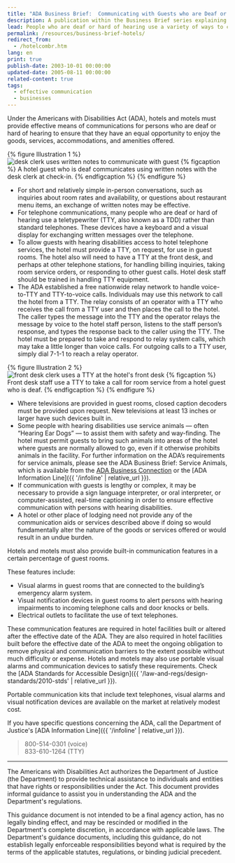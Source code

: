 ```yaml
---
title: "ADA Business Brief:  Communicating with Guests who are Deaf or Hard of Hearing in Hotels, Motels, and Other Places of Transient Lodging"
description: A publication within the Business Brief series explaining specific ADA issues that are designed to be printed and distributed to hotel employees.
lead: People who are deaf or hard of hearing use a variety of ways to communicate. Some rely on sign language interpreters or assistive listening devices; some rely primarily on written messages. Many can speak but are not able to hear words spoken by others. The method of communication and the services or aids hotel staff must provide will vary depending upon the abilities of the guest and on the complexity and nature of the communications that are required.
permalink: /resources/business-brief-hotels/
redirect_from:
  - /hotelcombr.htm
lang: en
print: true
publish-date: 2003-10-01 00:00:00
updated-date: 2005-08-11 00:00:00
related-content: true
tags:
  - effective communication
  - businesses
---
```

Under the Americans with Disabilities Act (ADA), hotels and motels must provide effective means of communications for persons who are deaf or hard of hearing to ensure that they have an equal opportunity to enjoy the goods, services, accommodations, and amenities offered.

{% figure Illustration 1 %}
<img src="{{ '/assets/images/project-images/notecheckin.gif' | relative_url }}" alt="desk clerk uses written notes to communicate with guest" />
{% figcaption %}
A hotel guest who is deaf communicates using written notes with the desk clerk at check-in.
{% endfigcaption %}
{% endfigure %}

- For short and relatively simple in-person conversations, such as inquiries about room rates and availability, or questions about restaurant menu items, an exchange of written notes may be effective.
- For telephone communications, many people who are deaf or hard of hearing use a teletypewriter (TTY, also known as a TDD) rather than standard telephones. These devices have a keyboard and a visual display for exchanging written messages over the telephone.
- To allow guests with hearing disabilities access to hotel telephone services, the hotel must provide a TTY, on request, for use in guest rooms. The hotel also will need to have a TTY at the front desk, and perhaps at other telephone stations, for handling billing inquiries, taking room service orders, or responding to other guest calls. Hotel desk staff should be trained in handling TTY equipment.
- The ADA established a free nationwide relay network to handle voice-to-TTY and TTY-to-voice calls. Individuals may use this network to call the hotel from a TTY. The relay consists of an operator with a TTY who receives the call from a TTY user and then places the call to the hotel. The caller types the message into the TTY and the operator relays the message by voice to the hotel staff person, listens to the staff person’s response, and types the response back to the caller using the TTY. The hotel must be prepared to take and respond to relay system calls, which may take a little longer than voice calls. For outgoing calls to a TTY user, simply dial 7-1-1 to reach a relay operator.

{% figure Illustration 2 %}
<img src="{{ '/assets/images/project-images/frontdesktty.gif' | relative_url }}" alt="front desk clerk uses a TTY at the hotel's front desk" />
{% figcaption %}
Front desk staff use a TTY to take a call for room service from a hotel guest who is deaf.
{% endfigcaption %}
{% endfigure %}

- Where televisions are provided in guest rooms, closed caption decoders must be provided upon request. New televisions at least 13 inches or larger have such devices built in.
- Some people with hearing disabilities use service animals — often “Hearing Ear Dogs” — to assist them with safety and way-finding. The hotel must permit guests to bring such animals into areas of the hotel where guests are normally allowed to go, even if it otherwise prohibits animals in the facility. For further information on the ADA’s requirements for service animals, please see the ADA Business Brief: Service Animals, which is available from the [ADA Business Connection](https://archive.ada.gov/ta_titleiii.html#bc) or the [ADA Information Line]({{ '/infoline' | relative_url }}).
- If communication with guests is lengthy or complex, it may be necessary to provide a sign language interpreter, or oral interpreter, or computer-assisted, real-time captioning in order to ensure effective communication with persons with hearing disabilities.
- A hotel or other place of lodging need not provide any of the communication aids or services described above if doing so would fundamentally alter the nature of the goods or services offered or would result in an undue burden.

Hotels and motels must also provide built-in communication features in a certain percentage of guest rooms.

These features include:

- Visual alarms in guest rooms that are connected to the building’s emergency alarm system.
- Visual notification devices in guest rooms to alert persons with hearing impairments to incoming telephone calls and door knocks or bells.
- Electrical outlets to facilitate the use of text telephones.

These communication features are required in hotel facilities built or altered after the effective date of the ADA. They are also required in hotel facilities built before the effective date of the ADA to meet the ongoing obligation to remove physical and communication barriers to the extent possible without much difficulty or expense. Hotels and motels may also use portable visual alarms and communication devices to satisfy these requirements. Check the [ADA Standards for Accessible Design]({{ '/law-and-regs/design-standards/2010-stds' | relative_url }}).

Portable communication kits that include text telephones, visual alarms and visual notification devices are available on the market at relatively modest cost.

If you have specific questions concerning the ADA, call the Department of Justice's [ADA Information Line]({{ '/infoline' | relative_url }}).
>800-514-0301 (voice)<br>
833-610-1264 (TTY)

<hr>
The Americans with Disabilities Act authorizes the Department of Justice (the Department) to provide technical assistance to individuals and entities that have rights or responsibilities under the Act. This document provides informal guidance to assist you in understanding the ADA and the Department's regulations.

This guidance document is not intended to be a final agency action, has no legally binding effect, and may be rescinded or modified in the Department's complete discretion, in accordance with applicable laws. The Department's guidance documents, including this guidance, do not establish legally enforceable responsibilities beyond what is required by the terms of the applicable statutes, regulations, or binding judicial precedent.